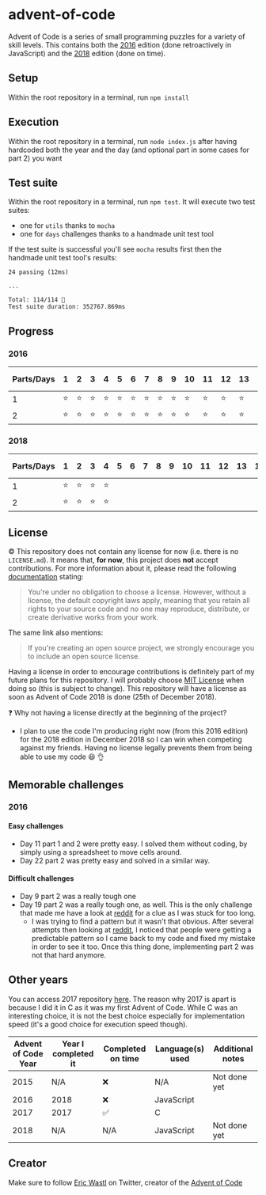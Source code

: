 # advent-of-code
Advent of Code is a series of small programming puzzles for a variety of skill levels. This contains both the [2016](https://adventofcode.com/2016) edition (done retroactively in JavaScript) and the [2018](https://adventofcode.com/2018) edition (done on time).

## Setup

Within the root repository in a terminal, run `npm install`

## Execution

Within the root repository in a terminal, run `node index.js` after having hardcoded both the year and the day (and optional part in some cases for part 2) you want

## Test suite

Within the root repository in a terminal, run `npm test`. It will execute two test suites:
- one for `utils` thanks to `mocha`
- one for `days` challenges thanks to a handmade unit test tool

If the test suite is successful you'll see `mocha` results first then the handmade unit test tool's results:
```
24 passing (12ms)

...

Total: 114/114 🎉
Test suite duration: 352767.869ms
```

## Progress

### 2016

|Parts/Days|1|2|3|4|5|6|7|8|9|10|11|12|13|14|15|16|17|18|19|20|21|22|23|24|25 :christmas_tree:|
|-|-|-|-|-|-|-|-|-|-|-|-|-|-|-|-|-|-|-|-|-|-|-|-|-|-|
|1|:star:|:star:|:star:|:star:|:star:|:star:|:star:|:star:|:star:|:star:|:star:|:star:|:star:|:star:|:star:|:star:|:star:|:star:|:star:|:star:|:star:|:star:|:star:|:star:|:star2:|
|2|:star:|:star:|:star:|:star:|:star:|:star:|:star:|:star:|:star:|:star:|:star:|:star:|:star:|:star:|:star:|:star:|:star:|:star:|:star:|:star:|:star:|:star:|:star:|:star:|:star2:|

### 2018

|Parts/Days|1|2|3|4|5|6|7|8|9|10|11|12|13|14|15|16|17|18|19|20|21|22|23|24|25 :christmas_tree:|
|-|-|-|-|-|-|-|-|-|-|-|-|-|-|-|-|-|-|-|-|-|-|-|-|-|-|
|1|:star:|:star:|:star:|:star:|
|2|:star:|:star:|:star:|:star:|

## License

:copyright: This repository does not contain any license for now (i.e. there is no `LICENSE.md`). It means that, **for now**, this project does **not** accept contributions.
For more information about it, please read the following [documentation](https://help.github.com/articles/licensing-a-repository/#choosing-the-right-license) stating:
> You're under no obligation to choose a license. However, without a license, the default copyright laws apply, meaning that you retain all rights to your source code and no one may reproduce, distribute, or create derivative works from your work.

The same link also mentions:
> If you're creating an open source project, we strongly encourage you to include an open source license.

Having a license in order to encourage contributions is definitely part of my future plans for this repository. I will probably choose [MIT License](https://choosealicense.com/licenses/mit/) when doing so (this is subject to change). This repository will have a license as soon as Advent of Code 2018 is done (25th of December 2018).

:question: Why not having a license directly at the beginning of the project?

- I plan to use the code I'm producing right now (from this 2016 edition) for the 2018 edition in December 2018 so I can win when competing against my friends. Having no license legally prevents them from being able to use my code :laughing: :ok_hand:

## Memorable challenges

### 2016

#### Easy challenges

- Day 11 part 1 and 2 were pretty easy. I solved them without coding, by simply using a spreadsheet to move cells around.
- Day 22 part 2 was pretty easy and solved in a similar way.

#### Difficult challenges

- Day 9 part 2 was a really tough one
- Day 19 part 2 was a really tough one, as well. This is the only challenge that made me have a look at [reddit](https://www.reddit.com/r/adventofcode/) for a clue as I was stuck for too long.
  - I was trying to find a pattern but it wasn't that obvious. After several attempts then looking at [reddit](https://www.reddit.com/r/adventofcode/), I noticed that people were getting a predictable pattern so I came back to my code and fixed my mistake in order to see it too. Once this thing done, implementing part 2 was not that hard anymore. 

## Other years

You can access 2017 repository [here](https://github.com/sebranly/advent-of-code-2017). The reason why 2017 is apart is because I did it in C as it was my first Advent of Code. While C was an interesting choice, it is not the best choice especially for implementation speed (it's a good choice for execution speed though).

|Advent of Code Year|Year I completed it|Completed on time|Language(s) used|Additional notes|
|-|-|-|-|-|
|2015|N/A|:x:|N/A|Not done yet|
|2016|2018|:x:|JavaScript|
|2017|2017|:white_check_mark:|C|
|2018|N/A|N/A|JavaScript|Not done yet|

## Creator

Make sure to follow [Eric Wastl](https://twitter.com/ericwastl) on Twitter, creator of the [Advent of Code](https://adventofcode.com/)